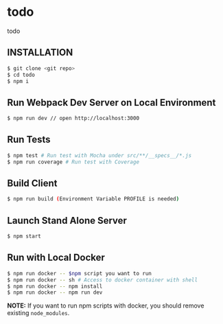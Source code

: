 # todo

todo

## INSTALLATION

```bash
$ git clone <git repo>
$ cd todo
$ npm i
```

## Run Webpack Dev Server on Local Environment

```bash
$ npm run dev // open http://localhost:3000
```

## Run Tests

```bash
$ npm test # Run test with Mocha under src/**/__specs__/*.js
$ npm run coverage # Run test with Coverage
```

## Build Client

```bash
$ npm run build (Environment Variable PROFILE is needed)
```

## Launch Stand Alone Server

```bash
$ npm start
```

## Run with Local Docker

```bash
$ npm run docker -- $npm script you want to run
$ npm run docker -- sh # Access to docker container with shell
$ npm run docker -- npm install
$ npm run docker -- npm run dev
```

**NOTE:** If you want to run npm scripts with docker, you should remove existing `node_modules`.
